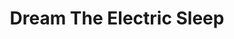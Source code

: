---
title: "Dream The Electric Sleep"
summary: "Rock band from Lexington, KY USA. Formed in 2009."
image: "dream-the-electric-sleep.jpg"
apple_music_artist_url: "https://music.apple.com/gb/artist/dream-the-electric-sleep/427396008"
wikipedia_url: "none"
---